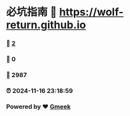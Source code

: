 # 必坑指南 :link: https://wolf-return.github.io 
### :page_facing_up: [2](https://wolf-return.github.io/tag.html) 
### :speech_balloon: 0 
### :hibiscus: 2987 
### :alarm_clock: 2024-11-16 23:18:59 
### Powered by :heart: [Gmeek](https://github.com/Meekdai/Gmeek)

